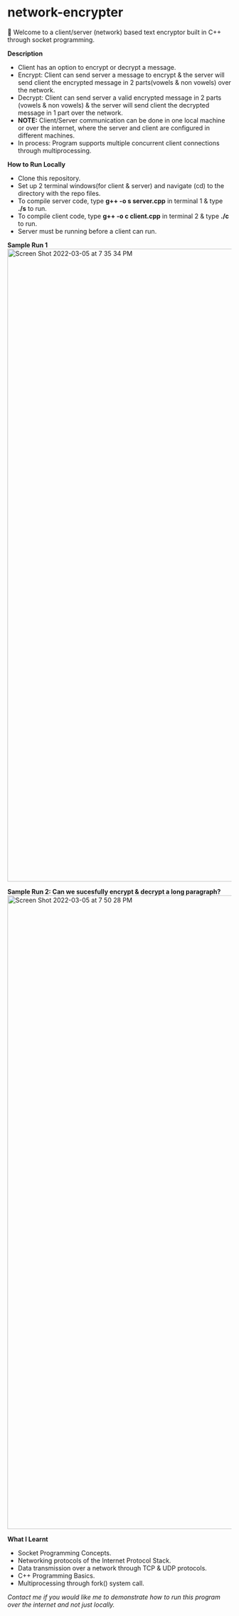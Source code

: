 # network-encrypter
👋 Welcome to a client/server (network) based text encryptor built in C++ through socket programming.

**Description**
  - Client has an option to encrypt or decrypt a message.
  - Encrypt: Client can send server a message to encrypt & the server will send client the encrypted message in 2 parts(vowels & non vowels) over the network.
  - Decrypt: Client can send server a valid encrypted message in 2 parts (vowels & non vowels) & the server will send client the decrypted message in 1 part over the network.
  - **NOTE:** Client/Server communication can be done in one local machine or over the internet, where the server and client are configured in different machines.
  - In process: Program supports multiple concurrent client connections through multiprocessing.


**How to Run Locally**
  - Clone this repository.
  - Set up 2 terminal windows(for client & server) and navigate (cd) to the directory with the repo files.
  - To compile server code, type **g++ -o s server.cpp** in terminal 1 & type **./s** to run.
  - To compile client code, type **g++ -o c client.cpp** in terminal 2 & type **./c** to run.
  - Server must be running before a client can run.
 
 **Sample Run 1**
<img width="1421" alt="Screen Shot 2022-03-05 at 7 35 34 PM" src="https://user-images.githubusercontent.com/80851741/156907067-0398f52a-f73b-448c-bea2-c6bc6b515f71.png">

 **Sample Run 2: Can we sucesfully encrypt & decrypt a long paragraph?**
 <img width="1423" alt="Screen Shot 2022-03-05 at 7 50 28 PM" src="https://user-images.githubusercontent.com/80851741/156907380-dc0c642a-b54d-4da1-9b13-366403a5afb1.png">

**What I Learnt**
  - Socket Programming Concepts.
  - Networking protocols of the Internet Protocol Stack.
  - Data transmission over a network through TCP & UDP protocols.
  - C++ Programming Basics.
  - Multiprocessing through fork() system call.

*Contact me if you would like me to demonstrate how to run this program over the internet and not just locally.*
